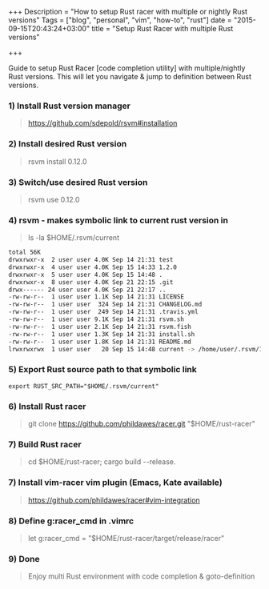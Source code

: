 +++
Description = "How to setup Rust racer with multiple or nightly Rust versions"
Tags = ["blog", "personal", "vim", "how-to", "rust"]
date = "2015-09-15T20:43:24+03:00"
title = "Setup Rust Racer with multiple Rust versions"

+++


Guide to setup Rust Racer [code completion utility] with multiple/nightly Rust versions.
This will let you navigate & jump to definition between Rust versions.

### 1) Install Rust version manager

> https://github.com/sdepold/rsvm#installation

### 2) Install desired Rust version

> rsvm install 0.12.0

### 3) Switch/use desired Rust version

> rsvm use 0.12.0

### 4) rsvm - makes symbolic link to current rust version in

> ls -la $HOME/.rsvm/current
```bash
total 56K
drwxrwxr-x  2 user user 4.0K Sep 14 21:31 test
drwxrwxr-x  4 user user 4.0K Sep 15 14:33 1.2.0
drwxrwxr-x  5 user user 4.0K Sep 15 14:48 .
drwxrwxr-x  8 user user 4.0K Sep 21 22:15 .git
drwx------ 24 user user 4.0K Sep 21 22:17 ..
-rw-rw-r--  1 user user 1.1K Sep 14 21:31 LICENSE
-rw-rw-r--  1 user user  324 Sep 14 21:31 CHANGELOG.md
-rw-rw-r--  1 user user  249 Sep 14 21:31 .travis.yml
-rw-rw-r--  1 user user 9.1K Sep 14 21:31 rsvm.sh
-rw-rw-r--  1 user user 2.1K Sep 14 21:31 rsvm.fish
-rw-rw-r--  1 user user 1.3K Sep 14 21:31 install.sh
-rw-rw-r--  1 user user 1.8K Sep 14 21:31 README.md
lrwxrwxrwx  1 user user   20 Sep 15 14:48 current -> /home/user/.rsvm/1.2.0
```

### 5) Export Rust source path to that symbolic link

```
export RUST_SRC_PATH="$HOME/.rsvm/current"
```

### 6) Install Rust racer

> git clone https://github.com/phildawes/racer.git "$HOME/rust-racer"

### 7) Build Rust racer

> cd $HOME/rust-racer; cargo build --release.

### 7) Install vim-racer vim plugin (Emacs, Kate available)

> https://github.com/phildawes/racer#vim-integration

### 8) Define g:racer_cmd in .vimrc

> let g:racer_cmd = "$HOME/rust-racer/target/release/racer"

### 9) Done

> Enjoy multi Rust environment with code completion & goto-definition

